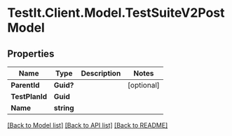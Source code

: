 # TestIt.Client.Model.TestSuiteV2PostModel

## Properties

Name | Type | Description | Notes
------------ | ------------- | ------------- | -------------
**ParentId** | **Guid?** |  | [optional] 
**TestPlanId** | **Guid** |  | 
**Name** | **string** |  | 

[[Back to Model list]](../README.md#documentation-for-models) [[Back to API list]](../README.md#documentation-for-api-endpoints) [[Back to README]](../README.md)

